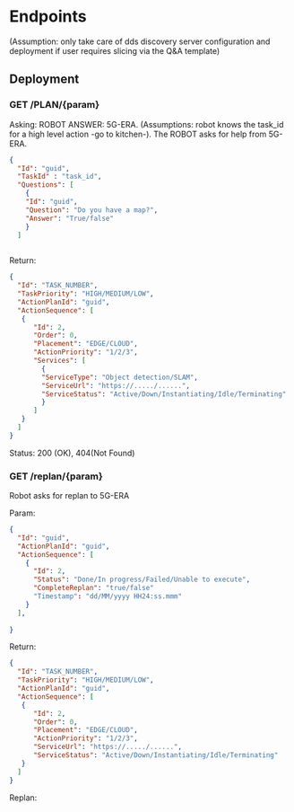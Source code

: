 # Endpoints
(Assumption: only take care of dds discovery server configuration and deployment if user requires slicing via the Q&A template)

## Deployment

### GET /PLAN/{param}

Asking: ROBOT ANSWER: 5G-ERA.
(Assumptions: robot knows the task_id for a high level action -go to kitchen-). The ROBOT asks for help from 5G-ERA. 

```json
{
  "Id": "guid",
  "TaskId" : "task_id",
  "Questions": [
    {
    "Id": "guid",
    "Question": "Do you have a map?",
    "Answer": "True/false"
    }
  ]
  
```

Return:

```json
{
  "Id": "TASK_NUMBER",
  "TaskPriority": "HIGH/MEDIUM/LOW",
  "ActionPlanId": "guid",
  "ActionSequence": [
   {
      "Id": 2,
      "Order": 0,
      "Placement": "EDGE/CLOUD",
      "ActionPriority": "1/2/3",
      "Services": [
        {
        "ServiceType": "Object detection/SLAM",   
        "ServiceUrl": "https://...../......",
        "ServiceStatus": "Active/Down/Instantiating/Idle/Terminating"
        }
      ]
   } 
  ]
}
```

Status: 200 (OK), 404(Not Found)

### GET /replan/{param}

Robot asks for replan to 5G-ERA

Param:

```json
{
  "Id": "guid",
  "ActionPlanId": "guid",
  "ActionSequence": [
    {
      "Id": 2,
      "Status": "Done/In progress/Failed/Unable to execute",
      "CompleteReplan": "true/false"
      "Timestamp": "dd/MM/yyyy HH24:ss.mmm"
    }
  ],
  
}
```

Return:

```json
{
  "Id": "TASK_NUMBER",
  "TaskPriority": "HIGH/MEDIUM/LOW",
  "ActionPlanId": "guid",
  "ActionSequence": [
   {
      "Id": 2,
      "Order": 0,
      "Placement": "EDGE/CLOUD",
      "ActionPriority": "1/2/3",
      "ServiceUrl": "https://...../......",
      "ServiceStatus": "Active/Down/Instantiating/Idle/Terminating"
   } 
  ]
}
```

Replan:
